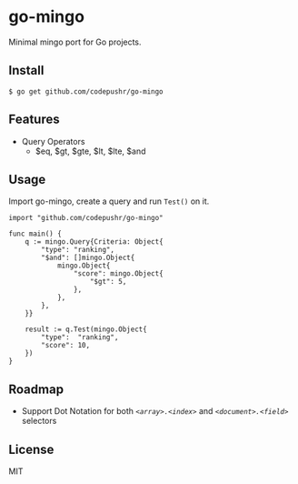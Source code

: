 # go-mingo
Minimal mingo port for Go projects.

## Install
```$ go get github.com/codepushr/go-mingo```

## Features
- Query Operators
  - $eq, $gt, $gte, $lt, $lte, $and

## Usage
Import go-mingo, create a query and run `Test()` on it.
```
import "github.com/codepushr/go-mingo"

func main() {
    q := mingo.Query{Criteria: Object{
        "type": "ranking",
        "$and": []mingo.Object{
            mingo.Object{
                "score": mingo.Object{
                    "$gt": 5,
                },
            },
        },
    }} 

    result := q.Test(mingo.Object{
        "type":  "ranking",
        "score": 10,
    })
}
```

## Roadmap
- Support Dot Notation for both _`<array>.<index>`_ and _`<document>.<field>`_ selectors

## License
MIT